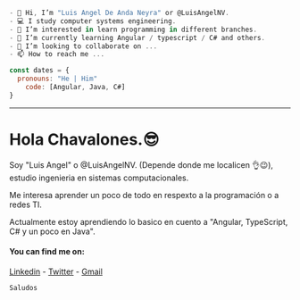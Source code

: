 ````js
- 👋 Hi, I’m "Luis Angel De Anda Neyra" or @LuisAngelNV.
- 💻 I study computer systems engineering.
- 👀 I’m interested in learn programming in different branches. 
- 🌱 I’m currently learning Angular / typescript / C# and others.
- 💞️ I’m looking to collaborate on ...
- 📫 How to reach me ...

const dates = {
  pronouns: "He | Him"
    code: [Angular, Java, C#]
}
````
<div class="container">
  <div class="row">
    <hr />
    <h1>Hola Chavalones.😎</h1>
    <p>
      Soy "Luis Angel" o @LuisAngelNV. (Depende donde me localicen 👌😉),
      estudio ingenieria en sistemas computacionales.
    </p>
    <p>
      Me interesa aprender un poco de todo en respexto a la programación o a
      redes TI.
    </p>
    <p>
      Actualmente estoy aprendiendo lo basico en cuento a "Angular, TypeScript,
      C# y un poco en Java".
    </p>
  </div>
</div>



#### You can find me on:
[Linkedin](https://www.linkedin.com/in/angelnv) - [Twitter](https://twitter.com/#) - [Gmail](mailto:deanda.1998@gmail.com)
<br>

```
Saludos
```

<!---
LuisAngelNV/LuisAngelNV is a ✨ special ✨ repository because its `README.md` (this file) appears on your GitHub profile.
You can click the Preview link to take a look at your changes.
--->
